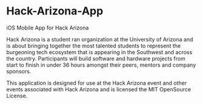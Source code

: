 # Hack-Arizona-App
iOS Mobile App for Hack Arizona

Hack Arizona is a student ran organization at the University of Arizona and is about bringing together the most talented students to represent the burgeoning tech ecosystem that is appearing in the Southwest and across the country. Participants will build software and hardware projects from start to finish in under 36 hours amongst their peers, mentors and company sponsors.

This application is designed for use at the Hack Arizona event and other events associated with Hack Arizona and is licensed the MIT OpenSource License.
